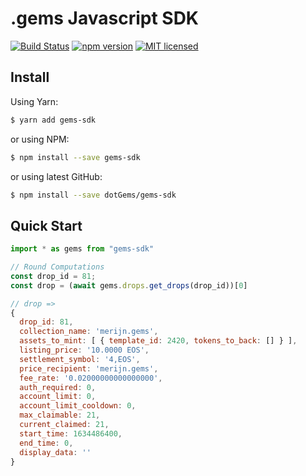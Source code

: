 # .gems Javascript SDK

[![Build Status](https://travis-ci.org/dotGems/gems-sdk.svg?branch=master)](https://travis-ci.org/dotGems/gems-sdk)
[![npm version](https://badge.fury.io/js/gems-sdk.svg)](https://badge.fury.io/js/gems-sdk)
[![MIT licensed](https://img.shields.io/badge/license-GNU-blue.svg)](https://raw.githubusercontent.com/dotGems/gems-sdk/master/LICENSE)

## Install

Using Yarn:

```bash
$ yarn add gems-sdk
```

or using NPM:

```bash
$ npm install --save gems-sdk
```

or using latest GitHub:

```bash
$ npm install --save dotGems/gems-sdk
```

## Quick Start

```js
import * as gems from "gems-sdk"

// Round Computations
const drop_id = 81;
const drop = (await gems.drops.get_drops(drop_id))[0]

// drop =>
{
  drop_id: 81,
  collection_name: 'merijn.gems',
  assets_to_mint: [ { template_id: 2420, tokens_to_back: [] } ],
  listing_price: '10.0000 EOS',
  settlement_symbol: '4,EOS',
  price_recipient: 'merijn.gems',
  fee_rate: '0.02000000000000000',
  auth_required: 0,
  account_limit: 0,
  account_limit_cooldown: 0,
  max_claimable: 21,
  current_claimed: 21,
  start_time: 1634486400,
  end_time: 0,
  display_data: ''
}
```